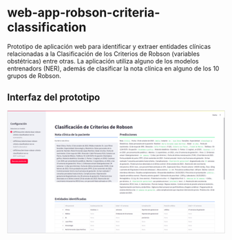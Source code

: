 # web-app-robson-criteria-classification
Prototipo de aplicación web para identificar y extraer entidades clínicas relacionadas a la Clasificación de los Criterios de Robson (variables obstétricas) entre otras. La aplicación utiliza alguno de los modelos entrenadors (NER), además de clasificar la nota clínica en alguno de los 10 grupos de Robson.

## Interfaz del prototipo
<img src="imgs/app.png" alt="Prototype" style="border:solid 1px #DDD">
